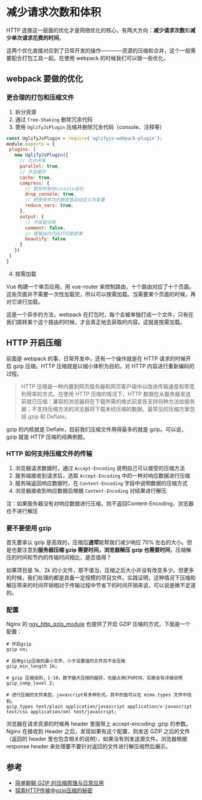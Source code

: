 # 减少请求次数和体积

HTTP 连接这一层面的优化才是网络优化的核心，有两大方向：**减少请求次数**和**减少单次请求花费的时间**。

这两个优化直接对应到了日常开发的操作————资源的压缩和合并，这个一般需要配合打包工具一起。在使用 webpack 的时候我们可以做一些优化。

## webpack 要做的优化

### 更合理的打包和压缩文件

1. 拆分资源
2. 通过 `Tree-Shaking` 删除冗余代码
3. 使用 `UglifyJsPlugin` 压缩并删除冗余代码（console、注释等）

```js
const UglifyJsPlugin = require('uglifyjs-webpack-plugin');
module.exports = {
 plugins: [
   new UglifyJsPlugin({
     // 允许并发
     parallel: true,
     // 开启缓存
     cache: true,
     compress: {
       // 删除所有的console语句    
       drop_console: true,
       // 把使用多次的静态值自动定义为变量
       reduce_vars: true,
     },
     output: {
       // 不保留注释
       comment: false,
       // 使输出的代码尽可能紧凑
       beautify: false
     }
   })
 ]
}
```

4. 按需加载

Vue 构建一个单页应用，用 vue-router 来控制路由，十个路由对应了十个页面。这些页面并不需要一次性加载完，所以可以按需加载。当需要某个页面的时候，再对它进行加载。

这是一个异步的方法，webpack 在打包时，每个会被单独打成一个文件，只有在我们跳转某个这个路由的时候，才会真正地去获取的内容。这就是按需加载。


## HTTP 开启压缩

前面是 webpack 的事，日常开发中，还有一个操作就是在 HTTP 请求的时候开启 gzip 压缩。HTTP 压缩就是以缩小体积为目的，对 HTTP 内容进行重新编码的过程。

> HTTP 压缩是一种内置到网页服务器和网页客户端中以改进传输速度和带宽利用率的方式。在使用 HTTP 压缩的情况下，HTTP 数据在从服务器发送前就已压缩：兼容的浏览器将在下载所需的格式前宣告支持何种方法给服务器；不支持压缩方法的浏览器将下载未经压缩的数据。最常见的压缩方案包括 gzip 和 Deflate。

gzip 的内核就是 Deflate，目前我们压缩文件用得最多的就是 gzip。可以说，gzip 就是 HTTP 压缩的经典例题。

### HTTP 如何支持压缩文件的传输

1. 浏览器请求数据时，通过 `Accept-Encoding` 说明自己可以接受的压缩方法
2. 服务端接收到请求后，选取 `Accept-Encoding` 中的一种对响应数据进行压缩
3. 服务端返回响应数据时，在 `Content-Encoding` 字段中说明数据的压缩方式
4. 浏览器接收到响应数据后根据 `Content-Encoding` 对结果进行解压

注：如果服务器没有对响应数据进行压缩，则不返回Content-Encoding，浏览器也不进行解压

### 要不要使用 gzip

首先要承认 gzip 是高效的，压缩后**通常**能帮我们减少响应 70% 左右的大小。但是也要注意到**服务器压缩 gzip 需要时间，浏览器解压 gzip 也需要时间**，压缩解压的时间和节约的传输时间相比，是否值得？

如果项目是 1k、2k 的小文件，那不值当，压缩之后大小并没有改变多少。但更多的时候，我们处理的都是具备一定规模的项目文件。实践证明，这种情况下压缩和解压带来的时间开销相对于传输过程中节省下的时间开销来说，可以说是微不足道的。

### 配置

Nginx 的 [ngx_http_gzip_module](http://nginx.org/en/docs/http/ngx_http_gzip_module.html) 也提供了开启 GZIP 压缩的方式，下面是一个配置：

```
# 开启gzip
gzip on;

# 启用gzip压缩的最小文件，小于设置值的文件将不会压缩
gzip_min_length 1k;

# gzip 压缩级别，1-10，数字越大压缩的越好，也越占用CPU时间，后面会有详细说明
gzip_comp_level 2;

# 进行压缩的文件类型。javascript有多种形式。其中的值可以在 mime.types 文件中找到。
gzip_types text/plain application/javascript application/x-javascript text/css application/xml text/javascript;
```

浏览器在请求资源的时候再 header 里面带上 accept-encoding: gzip 的参数。Nginx 在接收到 Header 之后，发现如果有这个配置，则发送 GZIP 之后的文件（返回的 header 里也包含相关的说明），如果没有则发送源文件。浏览器根据 response header 来处理要不要针对返回的文件进行解压缩然后展示。

## 参考

- [简单聊聊 GZIP 的压缩原理与日常应用](https://juejin.im/post/5b793126f265da43351d5125)
- [探索HTTP传输中gzip压缩的秘密](https://segmentfault.com/a/1190000012800222)